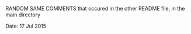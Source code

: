 RANDOM SAME COMMENTS that occured in the other README file, in the main directory 

Date: 17 Jul 2015
